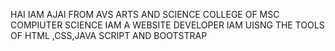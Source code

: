 HAI IAM AJAI FROM AVS ARTS AND SCIENCE COLLEGE OF MSC COMPIUTER SCIENCE 
IAM A WEBSITE DEVELOPER
IAM UISNG THE TOOLS OF HTML ,CSS,JAVA SCRIPT AND BOOTSTRAP
